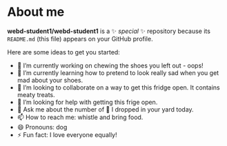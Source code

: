 # About me

**webd-student1/webd-student1** is a ✨ _special_ ✨ repository because its `README.md` (this file) appears on your GitHub profile.

Here are some ideas to get you started:

- 🔭 I’m currently working on chewing the shoes you left out - oops! 
- 🌱 I’m currently learning how to pretend to look really sad when you get mad about your shoes.
- 👯 I’m looking to collaborate on a way to get this fridge open. It contains meaty treats. 
- 🤔 I’m looking for help with getting this frige open. 
- 💬 Ask me about the number of 💩 I dropped in your yard today. 
- 📫 How to reach me: whistle and bring food. 
- 😄 Pronouns: dog
- ⚡ Fun fact: I love everyone equally! 
